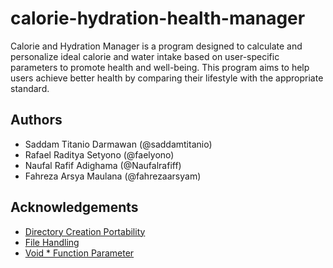 # calorie-hydration-health-manager
Calorie and Hydration Manager is a program designed to calculate and personalize ideal calorie and water intake based on user-specific parameters to promote health and well-being.  This program aims to help users achieve better health by comparing their lifestyle with the appropriate standard.


## Authors
- Saddam Titanio Darmawan (@saddamtitanio)
- Rafael Raditya Setyono (@faelyono)
- Naufal Rafif Adighama (@Naufalrafiff)
- Fahreza Arsya Maulana (@fahrezaarsyam)

## Acknowledgements
* [Directory Creation Portability](https://stackoverflow.com/questions/25280440/why-include-direct-h-or-sys-stat-h-conditionally-based-on-win32-or-linux)
* [File Handling](https://www.geeksforgeeks.org/basics-file-handling-c/)
* [Void * Function Parameter](https://stackoverflow.com/questions/27852372/void-typed-function-parameter)

